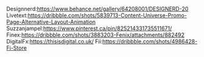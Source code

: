 Designnerd:https://www.behance.net/gallery/64208001/DESIGNERD-20
Livetext:https://dribbble.com/shots/5839713-Content-Universe-Promo-Page-Alternative-Layout-Animation
Suzzanjampel:https://www.pinterest.ca/pin/825214331735511671/
Finex:https://dribbble.com/shots/3883203-Fenix/attachments/882492
DigitalFx:https://thisisdigital.co.uk/
Fii:https://dribbble.com/shots/4986428-Fi-Store
